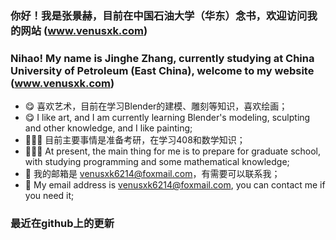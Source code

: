 ### 你好！我是张景赫，目前在中国石油大学（华东）念书，欢迎访问我的网站 (www.venusxk.com)
### Nihao! My name is Jinghe Zhang, currently studying at China University of Petroleum (East China), welcome to my website (www.venusxk.com)
- 😋 喜欢艺术，目前在学习Blender的建模、雕刻等知识，喜欢绘画；
- 😋 I like art, and I am currently learning Blender's modeling, sculpting and other knowledge, and I like painting;
- 🧑🏽‍💻 目前主要事情是准备考研，在学习408和数学知识；
- 🧑🏽‍💻 At present, the main thing for me is to prepare for graduate school, with studying programming and some mathematical knowledge;
- 📨 我的邮箱是 venusxk6214@foxmail.com，有需要可以联系我；
- 📨 My email address is venusxk6214@foxmail.com, you can contact me if you need it;

### 最近在github上的更新


<!--
**VenusXK/VenusXK** is a ✨ _special_ ✨ repository because its `README.md` (this file) appears on your GitHub profile.

Here are some ideas to get you started:

- 🔭 I’m currently working on ...
- 🌱 I’m currently learning ...
- 👯 I’m looking to collaborate on ...
- 🤔 I’m looking for help with ...
- 💬 Ask me about ...
- 📫 How to reach me: ...
- 😄 Pronouns: ...
- ⚡ Fun fact: ...
-->
